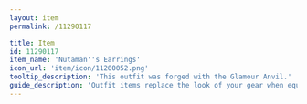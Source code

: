 ```yaml
---
layout: item
permalink: /11290117

title: Item
id: 11290117
item_name: 'Nutaman''s Earrings'
icon_url: 'item/icon/11200052.png'
tooltip_description: 'This outfit was forged with the Glamour Anvil.'
guide_description: 'Outfit items replace the look of your gear when equipped.'
---
```

